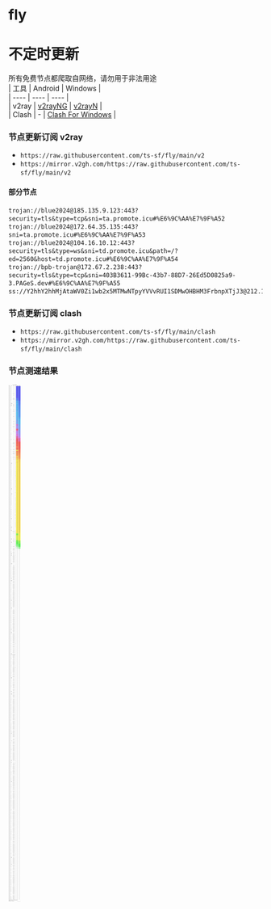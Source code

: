 # fly
# 不定时更新
所有免费节点都爬取自网络，请勿用于非法用途  
|  工具  | Android  | Windows  |  
|  ----  | ----   | ----  |  
| v2ray  | [v2rayNG](https://github.com/2dust/v2rayNG/releases) | [v2rayN](https://github.com/2dust/v2rayN/releases) |  
| Clash  | - | [Clash For Windows](https://github.com/2dust/clashN/releases) | 
  
### 节点更新订阅  v2ray
- `https://raw.githubusercontent.com/ts-sf/fly/main/v2`  
- `https://mirror.v2gh.com/https://raw.githubusercontent.com/ts-sf/fly/main/v2`  

#### 部分节点  
``` 
trojan://blue2024@185.135.9.123:443?security=tls&type=tcp&sni=ta.promote.icu#%E6%9C%AA%E7%9F%A52
trojan://blue2024@172.64.35.135:443?sni=ta.promote.icu#%E6%9C%AA%E7%9F%A53
trojan://blue2024@104.16.10.12:443?security=tls&type=ws&sni=td.promote.icu&path=/?ed=2560&host=td.promote.icu#%E6%9C%AA%E7%9F%A54
trojan://bpb-trojan@172.67.2.238:443?security=tls&type=tcp&sni=403B3611-99Bc-43b7-88D7-26Ed5D0825a9-3.PAGeS.dev#%E6%9C%AA%E7%9F%A55
ss://Y2hhY2hhMjAtaWV0Zi1wb2x5MTMwNTpyYVVvRUI1SDMwOHBHM3FrbnpXTjJ3@212.18.104.228:17889#US
```
### 节点更新订阅  clash
- `https://raw.githubusercontent.com/ts-sf/fly/main/clash`  
- `https://mirror.v2gh.com/https://raw.githubusercontent.com/ts-sf/fly/main/clash`  

### 节点测速结果
![image](traffic.png)
